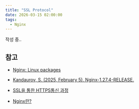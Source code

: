 ```yaml
---
title: "SSL Protocol"
date: 2026-03-15 02:00:00
tags: 
  - Nginx
---
```


작성 중..

## 참고

- [Nginx: Linux packages](https://nginx.org/en/linux_packages.html)

- [Kandaurov, S. (2025, February 5). Nginx-1.27.4-RELEASE.](https://hg.nginx.org/nginx/file/tip/conf/mime.types)

- [SSL을 통한 HTTPS통신 과정](https://dallog.github.io/ssl_protocol/)

- [Nginx란?](https://dallog.github.io/what_is_nginx/)
